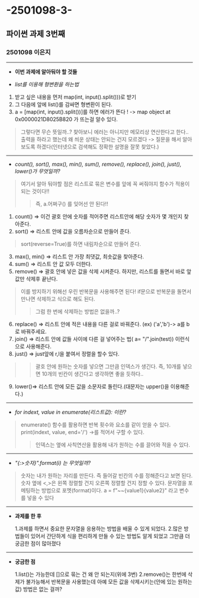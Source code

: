 # -2501098-3-

## 파이썬 과제 3번째

### 2501098 이은지

---
+ **이번 과제에 알아둬야 할 것들**

  
+ _list를 이용해 형변환을 하는법_
1. 받고 싶은 내용을 먼저 map(int, input().split()))로 받기
2. 그 다음에 앞에 list()를 감싸면 형변환이 된다.
3. a = [map(int, input().split())]를 하면 에러가 뜬다 ! -> map object at 0x0000021D8025B820 가 뜨는걸 알수 있다.
> 그렇다면 무슨 뜻일까..? 찾아보니 에러는 아니지만 메모리상 연산한다고 한다.. 출력을 하라고 했는데 왜 씌운 상태는 안되는 건지 모르겠다 -> 질문을 해서 알아보도록 하겠다(인터넷으로 검색해도 정확한 설명을 잘못 찾았다.)
---
+ _count(), sort(), max(), min(), sum(), remove(), replace(), join(), just(), lower()가 무엇일까?_
> 여기서 알아 둬야할 점은 리스트로 묶은 변수를 앞에 꼭 써줘야지 함수가 적용이 되는 것이다!!
>> 즉, a.어쩌구() 를 잊어선 안 된다!!
1. count() => 이건 괄호 안에 숫자를 적어주면 리스트안에 해당 숫자가 몇 개인지 찾아준다.
2. sort()  => 리스트 안에 값을 오름차순으로 만들어 준다.
> sort(reverse=True)를 하면 내림차순으로 만들어 준다.
3. max(), min() => 리스트 안 가장 최댓값, 최솟값을 찾아준다.
4. sum() => 리스트 안 값 모두 더한다.
5. remove() => 괄호 안에 넣은 값을 삭제 시켜준다. 하지만, 리스트를 돌면서 바로 앞 값만 삭제후 끝난다.
> 이를 방지하기 위해선 우린 반복문을 사용해주면 된다! if문으로 반복문을 돌면서 만나면 삭제하고 식으로 해도 된다.
>> 그럼 한 번에 삭제하는 방법은 없을까..?
 6. replace() => 리스트 안에 적은 내용을 다른 걸로 바꿔준다. (ex) ('a','b')-> a를 b로 바꿔주세요.
 7. join() => 리스트 안에 값들 사이에 다른 걸 넣어주는 법( a= "/".join(test)) 이런식으로 사용해준다.
 8. just() => just앞에 r,l을 붙여서 정렬을 할수 있다.
 >> 괄호 안에 원하는 숫자를 넣으면 그만큼 인덱스가 생긴다. 즉, 10개를 넣으면 10개의 빈칸이 생긴다고 생각하면 좋을 듯하다..
 9. lower()=> 리스트 안에 모든 값을 소문자로 돌린다.(대문자는 upper()을 이용해준다.)
       
           
---
+ _for indext, value in enumerate(리스트값): 이란?_
> enumerate() 함수를 활용하면 반복 횟수와 요소를 같이 얻을 수 있다.
> print(indext, value, end='/') ->를 적어서 구할 수 있다.
>> 인덱스는 옆에 사칙연산을 활용해 내가 원하는 수를 끌어와 적을 수 있다.
        
---

+ _"{:>숫자}".format(i) 는 무엇일까?_
> 숫자는 내가 원하는 자리를 만든다. 즉 들어갈 빈칸의 수를 정해준다고 보면 된다.
> 숫자 옆에 <,>은 왼쪽 정렬할 건지 오른쪽 정렬할 건지 정할 수 있다.
> 문자열을 포메팅하는 방법으로 포멧(format)이다.
> a = f"~~{value1}{value2}" 라고 변수를 넣을 수 있다

---
+ **과제를 한 후**

  
  1.과제를 하면서 중요한 문자열을 응용하는 방법을 배울 수 있게 되었다.
  2.많은 방법들이 있어서 간단하게 식을 편리하게 만들 수 있는 방법도 알게 되었고 그만큼 더 궁금한 점이 많아졌다
 ---
+ **궁금한 점**

  
  1.list()는 가능한데 []으로 묶는 건 왜 안 되는지(위에 3번)
  2.remove()는 한번에 삭제가 불가능해서 반복문을 사용했는데 아예 모든 값을 삭제시키는(안에 있는 원하는 값) 방법은 없는 걸까?
